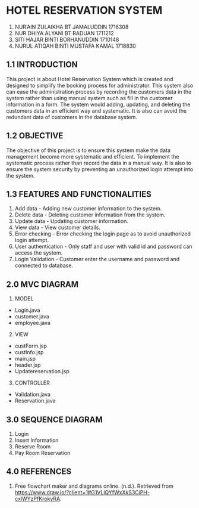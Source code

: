# HOTEL RESERVATION SYSTEM

1) NUR’AIN ZULAIKHA BT JAMALUDDIN   1716308
2) NUR DHIYA ALYANI BT RADUAN       1711212
3) SITI HAJAR BINTI BORHANUDDIN     1710148
4) NURUL ATIQAH BINTI MUSTAFA KAMAL 1718830

## 1.1 INTRODUCTION

This project is about Hotel Reservation System which is created and designed to simplify the booking process for administrator. This system also can ease the administration process by recording the customers data in the system rather than using manual system such as fill in the customer information in a form. The system would adding, updating, and deleting the customers data in an efficient way and systematic. It is also can avoid the redundant data of customers in the database system.


## 1.2 OBJECTIVE
	
The objective of this project is to ensure this system make the data management become more systematic and efficient. To implement the systematic process rather than record the data in a manual way. It is also to ensure the system security by preventing an unauthorized login attempt into the system.

## 1.3 FEATURES AND FUNCTIONALITIES

1) Add data - Adding new customer information to the system.
2) Delete data - Deleting customer information from the system.
3) Update data - Updating customer information.
4) View data - View customer details.
5) Error checking - Error checking the login page as to avoid unauthorized login attempt.
6) User authentication - Only staff and user with valid id and password can access the system.
8) Login Validation - Customer enter the username and password and connected to database.

## 2.0 MVC DIAGRAM

1) MODEL
- Login.java
- customer.java
- employee.java

2) VIEW
- custForm.jsp
- custInfo.jsp
- main.jsp
- header.jsp
- Updatereservation.jsp


3) CONTROLLER
- Validation.java
- Reservation.java


## 3.0 SEQUENCE DIAGRAM
1. Login
2. Insert Information
3. Reserve Room
4. Pay Room Reservation

## 4.0 REFERENCES
1. Free flowchart maker and diagrams online. (n.d.). Retrieved from https://www.draw.io/?client=1#G1VLjQYfWxXkS3CiPH-cxlWYzPfKrokyRA. 
